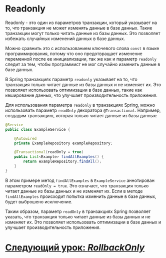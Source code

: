 # Readonly

Readonly - это один из параметров транзакции, который указывает на то, что транзакция не может изменять данные в базе
данных. Такие транзакции могут только читать данные из базы данных. Это позволяет избежать случайных изменений данных в
базе данных. 

Можно сравнить это с использованием ключевого слова `const` в языке программирования, потому что оно предотвращает
изменение переменной после ее инициализации, так же как и параметр `readonly` следит за тем, чтобы программист не мог
случайно изменить данные в базе данных. 

В Spring транзакциях параметр `readonly` указывает на то, что транзакция только читает данные из базы данных и не
изменяет их. Это позволяет использовать оптимизации в базе данных, такие как кеширование данных, что улучшает
производительность приложения.

Для использования параметра `readonly` в транзакциях Spring, можно использовать параметр `readOnly` декоратора
`@Transactional`. Например, создадим транзакцию, которая только читает данные из базы данных:

```java
@Service
public class ExampleService {

    @Autowired
    private ExampleRepository exampleRepository;

    @Transactional(readOnly = true)
    public List<Example> findAllExamples() {
        return exampleRepository.findAll();
    }
}
```

В этом примере метод `findAllExamples` в `ExampleService` аннотирован параметром `readOnly = true`. Это означает, что
транзакция только читает данные из базы данных и не изменяет их. Если в методе `findAllExamples` происходит попытка
изменить данные в базе данных, будет выброшено исключение.

Таким образом, параметр `readOnly` в транзакциях Spring позволяет указать, что транзакция только читает данные из базы
данных и не изменяет их. Это позволяет использовать оптимизации в базе данных и улучшает производительность приложения.

# [**Следующий урок**: *RollbackOnly*](rollback.md)